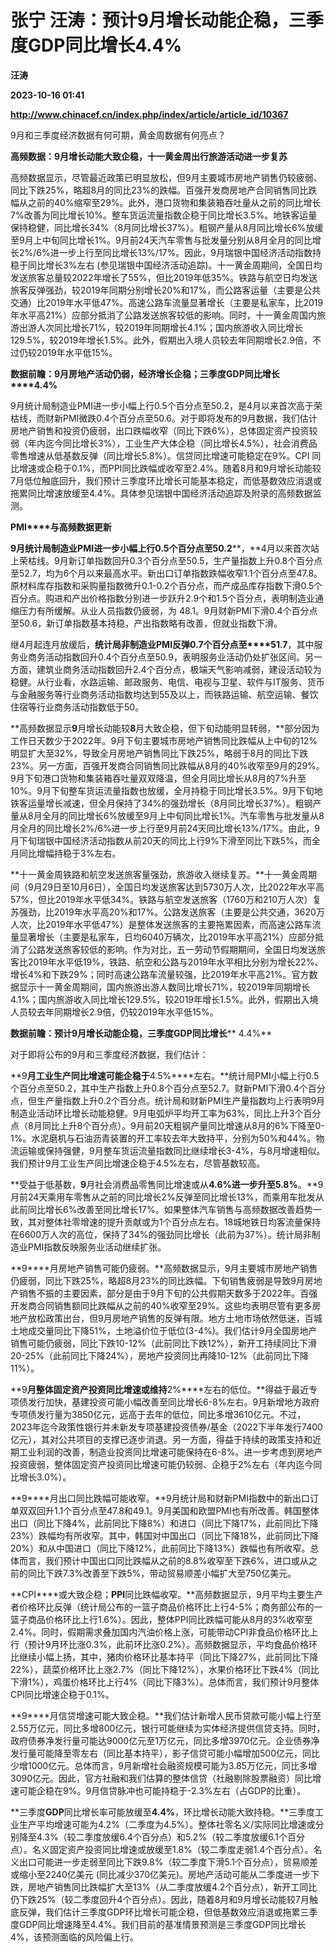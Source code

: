 # 张宁 汪涛：预计9月增长动能企稳，三季度GDP同比增长4.4%
**汪涛**

**2023-10-16 01:41**

**http://www.chinacef.cn/index.php/index/article/article_id/10367**

9月和三季度经济数据有何可期，黄金周数据有何亮点？

**高频数据：****9****月增长动能大致企稳，十一黄金周出行旅游活动进一步复苏**

高频数据显示，尽管最近政策已明显放松，但9月主要城市房地产销售仍较疲弱、同比下跌25%，略超8月的同比23%的跌幅。百强开发商房地产合同销售同比跌幅从之前的40%缩窄至29%。此外，港口货物和集装箱吞吐量从之前的同比增长7%改善为同比增长10%。整车货运流量指数企稳于同比增长3.5%。地铁客运量保持稳健，同比增长34%（8月同比增长37%）。粗钢产量从8月同比增长6%放缓至9月上中旬同比增长1%。9月前24天汽车零售与批发量分别从8月全月的同比增长2%/6%进一步上行至同比增长13%/17%。因此，9月瑞银中国经济活动指数持稳于同比增长3%左右 (参见瑞银中国经济活动追踪)。十一黄金周期间，全国日均发送旅客总量较2022年增长了55%，但比2019年低35%。铁路与航空日均发送旅客反弹强劲，较2019年同期分别增长20%和17%，而公路客运量（主要是公共交通）比2019年水平低47%。高速公路车流量显著增长（主要是私家车，比2019年水平高21%）应部分抵消了公路发送旅客较低的影响。同时，十一黄金周国内旅游出游人次同比增长71%，较2019年同期增长4.1%；国内旅游收入同比增长129.5%，较2019年增长1.5%。此外，假期出入境人员较去年同期增长2.9倍，不过仍较2019年水平低15%。

**数据前瞻：****9****月房地产活动仍弱，经济增长企稳；三季度****GDP****同比增长****4.4%**

9月统计局制造业PMI进一步小幅上行0.5个百分点至50.2，是4月以来首次高于荣枯线，而财新PMI微跌0.4个百分点至50.6。对于即将发布的9月数据，我们估计房地产销售和投资仍疲弱，出口跌幅收窄（同比下跌6%），总体固定资产投资较弱（年内迄今同比增长3%），工业生产大体企稳（同比增长4.5%），社会消费品零售增速从低基数反弹（同比增长5.8%）。信贷同比增速可能稳定在9%。CPI 同比增速或企稳于0.1%，而PPI同比跌幅或收窄至2.4%。随着8月和9月增长动能较7月低位触底回升，我们预计三季度环比增长可能基本稳定，而低基数效应消退或拖累同比增速放缓至4.4%。具体参见瑞银中国经济活动追踪及附录的高频数据监测。

**PMI****与高频数据更新**

**9****月统计局制造业****PMI****进一步小幅上行****0.5****个百分点至****50.2****，**4月以来首次站上荣枯线。9月新订单指数回升0.3个百分点至50.5，生产量指数上升0.8个百分点至52.7，均为6个月以来最高水平。新出口订单指数跌幅收窄1.1个百分点至47.8。原材料库存指数和采购量指数微升0.1-0.2个百分点，而产成品库存指数下滑0.5个百分点。购进和产出价格指数分别进一步跃升2.9个和1.5个百分点，表明制造业通缩压力有所缓解。从业人员指数仍疲弱，为 48.1。9月财新PMI下滑0.4个百分点至50.6，新订单指数基本持稳，产出指数略有改善，但就业指数下滑。

继4月起连月放缓后，**统计局非制造业****PMI****反弹****0.7****个百分点至****51.7**，其中服务业商务活动指数回升0.4个百分点至50.9，表明服务业活动仍处扩张区间。另一方面，建筑业商务活动指数回升2.4个百分点，极端天气影响减弱，建设活动较为稳健。从行业看，水路运输、邮政服务、电信、电视与卫星、软件与IT服务、货币与金融服务等行业商务活动指数均达到55及以上，而铁路运输、航空运输、餐饮住宿等行业商务活动指数低于50。

**高频数据显示****9****月增长动能较****8****月大致企稳，但下旬动能明显转弱，**部分因为工作日天数少于2022年。9月下旬主要城市房地产销售同比跌幅从上中旬的12%明显扩大至32%，导致全月房地产销售同比下跌25%，略弱于8月的同比下跌23%。另一方面，百强开发商合同销售同比跌幅从8月的40%收窄至9月的29%。9月下旬港口货物和集装箱吞吐量双双降温，但全月同比增长从8月的7%升至10%。9月下旬整车货运流量指数也放缓，全月持稳于同比增长3.5%。9月下旬地铁客运量增长减速，但全月保持了34%的强劲增长（8月同比增长37%）。粗钢产量从8月全月的同比增长6%放缓至9月上中旬同比增长1%。汽车零售与批发量从8月全月的同比增长2%/6%进一步上行至9月前24天同比增长13%/17%。由此，9月下旬瑞银中国经济活动指数从前20天的同比上行9%下滑至同比下跌5%，而全月同比增幅持稳于3%左右。

**十一黄金周铁路和航空发送旅客量强劲，旅游收入继续复苏。**十一黄金周期间（9月29日至10月6日），全国日均发送旅客达到5730万人次，比2022年水平高57%，但比2019年水平低34%。铁路与航空发送旅客（1760万和210万人次）复苏强劲，比2019年水平高20%和17%。公路发送旅客（主要是公共交通，3620万人次，比2019年水平低47%）是整体发送旅客的主要拖累因素，而高速公路车流量显著增长（主要是私家车，日均6040万辆次，比2019年水平高21%）应部分抵消了公路发送旅客较低的影响。作为对比，五一劳动节假期期间，全国日均发送旅客比2019年水平低19%，铁路、航空和公路与2019年水平相比分别为增长22%、增长4%和下跌29%；同时高速公路车流量较强，比2019年水平高21%。官方数据显示十一黄金周期间，国内旅游出游人数同比增长71%，较2019年同期增长4.1%；国内旅游收入同比增长129.5%，较2019年增长1.5%。此外，假期出入境人员较去年同期增长2.9倍，仍较2019年水平低15%。

**数据前瞻：预计****9****月增长动能企稳，三季度****GDP****同比增长**** 4.4%**

对于即将公布的9月和三季度经济数据，我们估计：

**9****月工业生产同比增速可能企稳于****4.5%****左右。**统计局PMI小幅上行0.5个百分点至50.2，其中生产指数上升0.8个百分点至52.7。财新PMI下滑0.4个百分点，但生产量指数上升0.2个百分点。统计局和财新PMI生产量指数均上行表明9月制造业活动环比增长动能稳健。9月电弧炉平均开工率为63%，同比上升3个百分点（8月同比上升8个百分点）。9月前20天粗钢产量同比增速从8月的6%下降至0-1%。水泥磨机与石油沥青装置的开工率较去年大致持平，分别为50%和44%。物流运输或保持强健，9月整车货运流量指数同比继续增长3-4%，与8月增速相似。我们预计9月工业生产同比增速企稳于4.5%左右，尽管基数较高。

**受益于低基数，****9****月社会消费品零售同比增速或从****4.6%****进一步升至****5.8%****。**9月前24天乘用车零售从之前的同比增长2%反弹至同比增长13%，而乘用车批发从此前同比增长6%改善至同比增长17%。如果整体汽车销售与高频数据改善趋势一致，其对整体社零增速的提升贡献或为1个百分点左右。18城地铁日均客流量保持在6600万人次的高位，保持了34%的强劲同比增长（此前为37%）。统计局非制造业PMI指数反映服务业活动继续扩张。

**9****月房地产销售可能仍疲弱。**高频数据显示，9月主要城市房地产销售仍疲弱，同比下跌25%，略超8月23%的同比跌幅。下旬销售疲弱是导致9月房地产销售不振的主要因素，部分是由于9月下旬的公共假期天数多于2022年。百强开发商合同销售额同比跌幅从之前的40%收窄至29%。这些均表明尽管有更多房地产放松政策出台，但9月房地产销售的反弹有限。地方土地市场依然低迷，百城土地成交量同比下降51%，土地溢价位于低位(3-4%)。我们估计9月全国房地产销售可能仍疲弱，同比下跌10-12%（此前同比下跌12%），新开工持续同比下滑20-25%（此前同比下降24%），房地产投资同比再降10-12%（此前同比下降11%）。

**9****月整体固定资产投资同比增速或维持****2%****左右的低位。**得益于最近专项债发行加快，基建投资可能小幅改善至同比增长6-8%左右。9月新增地方政府专项债发行量为3850亿元，远高于去年的低位，同比多增3610亿元。不过，2023年迄今政策性银行并未新发专项基建投资债券/基金（2022下半年发行7400亿元），其对公共项目的支撑已逐步消退。另一方面，得益于持续的政策支持和近期工业利润的改善，制造业投资同比增速可能保持在6-8%。进一步考虑到房地产投资疲弱，整体固定资产投资同比增速可能仍较弱、企稳于2%左右（年内迄今同比增长3.0%）。

**9****月出口同比跌幅可能收窄。**9月统计局和财新PMI指数中的新出口订单双双回升1.1个百分点至47.8和49.1。9月美国和欧盟PMI也有所改善。韩国整体出口（同比下降4%，此前同比下降8%）和进口（同比下降17%，此前同比下降23%）跌幅均有所收窄。其中，韩国对中国出口（同比下降18%，此前同比下降20%）和从中国进口（同比下降12%，此前同比下降13%）跌幅也有所收窄。总体而言，我们预计中国出口同比跌幅从之前的8.8%收窄至下跌6%，进口或从之前的同比下跌7.3%改善至下跌5%，带动贸易顺差小幅扩大至750亿美元。

**CPI****或大致企稳；****PPI****同比跌幅收窄。**高频数据显示，9月平均主要生产者价格环比反弹（统计局公布的一篮子商品价格环比上行4-5%；商务部公布的一篮子商品价格环比上行1.6%）。因此，整体PPI同比跌幅可能从8月的3%收窄至2.4%。同时，假期需求叠加国内汽油价格上涨，可能带动CPI非食品价格环比上行（预计9月环比涨0.3%，此前环比涨0.2%）。高频数据显示，平均食品价格环比继续小幅上扬，其中，猪肉价格环比基本持平（同比下降27%，此前同比下降22%），蔬菜价格环比上涨2.7%（同比下降12%），水果价格环比下跌4%（同比下滑1%），鸡蛋价格环比上行4%（同比下降3%）。总体而言，我们预计9月整体CPI同比增速企稳于0.1%。

**9****月信贷增速可能大致企稳。**我们估计新增人民币贷款可能小幅上行至2.55万亿元，同比多增800亿元，银行可能继续为实体经济提供信贷支持。同时，政府债券净发行量可能达9000亿元至1万亿元，同比多增3970亿元。企业债券净发行量可能降至零左右（同比基本持平），影子信贷可能小幅增加500亿元，同比少增1000亿元。总体而言，9月新增社会融资规模可能为3.85万亿元，同比多增3090亿元。因此，官方社融和我们估算的整体信贷（社融剔除股票融资）同比增速可能企稳在9%。9月信贷脉冲也可能持稳于\-2.3%左右（占GDP的比重）。

**三季度****GDP****同比增长率可能放缓至****4.4%****，环比增长动能大致持稳。**三季度工业生产平均增速可能为4.2%（二季度为4.5%）。整体社零名义/实际同比增速或分别降至4.3%（较二季度放缓6.4个百分点）和5.2%（较二季度放缓6.1个百分点）。名义固定资产投资同比增速或放缓至1.8%（较二季度走弱1.4个百分点）。名义出口可能进一步走弱至同比下跌9.8%（较二季度下滑5.1个百分点），贸易顺差或缩小至2240亿美元 (同比减少370亿美元)。房地产活动可能从二季度进一步下跌，房地产销售同比跌幅扩大至13%（从二季度放缓4.2个百分点），新开工同比仍下跌25%（较二季度回升4个百分点）。因此，随着8月和9月增长动能较7月触底反弹，我们估计三季度GDP环比增长可能企稳，但低基数效应消退或拖累三季度GDP同比增速降至4.4%。我们目前的基准情景预测是三季度GDP同比增长4%，该预测面临的风险偏上行。